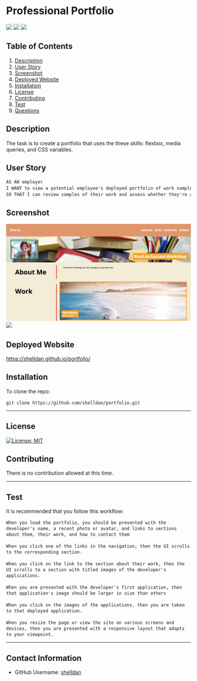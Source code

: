 # Professional Portfolio

<p>
    <img src="https://img.shields.io/badge/-HTML-red" />
    <img src="https://img.shields.io/badge/-CSS-lightgrey" />
    <img src="https://img.shields.io/badge/-JavaScript-purple" />
</p>


## Table of Contents
1. [Description](#description)
2. [User Story](#user-story)
3. [Screenshot](#screenshot)
4. [Deployed Website](#deployed-website)
5. [Installation](#installation)
6. [License](#license)
7. [Contributing](#contributing)
8. [Test](#test)
9. [Questions](#contact-information)

## Description
The task is to create a portfolio that uses the these skills: flexbox, media queries, and CSS variables. 


## User Story
```md
AS AN employer
I WANT to view a potential employee's deployed portfolio of work samples
SO THAT I can review samples of their work and assess whether they're a good candidate for an open position
```

## Screenshot
![](assets/images/readme_top.png)
![](assets/images/readme_bottom.png)


## Deployed Website
https://shelldan.github.io/portfolio/

## Installation
To clone the repo:
```
git clone https://github.com/shelldan/portfolio.git
``` 

---

## License
[![License: MIT](https://img.shields.io/badge/License-MIT-blue.svg)](https://opensource.org/licenses/MIT) 

## Contributing 
There is no contribution allowed at this time. 

---

## Test
It is recommended that you follow this workflow:
```
When you load the portfolio, you should be presented with the developer's name, a recent photo or avatar, and links to sections about them, their work, and how to contact them

When you click one of the links in the navigation, then the UI scrolls to the corresponding section.

When you click on the link to the section about their work, then the UI scrolls to a section with titled images of the developer's applications.

When you are presented with the developer's first application, then that application's image should be larger in size than others

When you click on the images of the applications, then you are taken to that deployed application. 

When you resize the page or view the site on various screens and devices, then you are presented with a responsive layout that adapts to your viewpoint. 
```

---

## Contact Information
* GitHub Username: [shelldan](https://github.com/shelldan)

